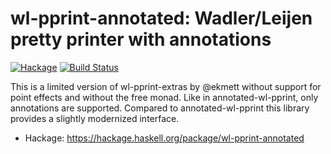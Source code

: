 # wl-pprint-annotated: Wadler/Leijen pretty printer with annotations

[![Hackage](https://img.shields.io/hackage/v/wl-pprint-annotated.svg)](https://hackage.haskell.org/package/wl-pprint-annotated)
[![Build Status](https://secure.travis-ci.org/minad/wl-pprint-annotated.png?branch=master)](http://travis-ci.org/minad/wl-pprint-annotated)

This is a limited version of wl-pprint-extras by @ekmett without support for point effects and without the free monad.
Like in annotated-wl-pprint, only annotations are supported. Compared to annotated-wl-pprint this library provides a slightly modernized interface.

* Hackage: https://hackage.haskell.org/package/wl-pprint-annotated

